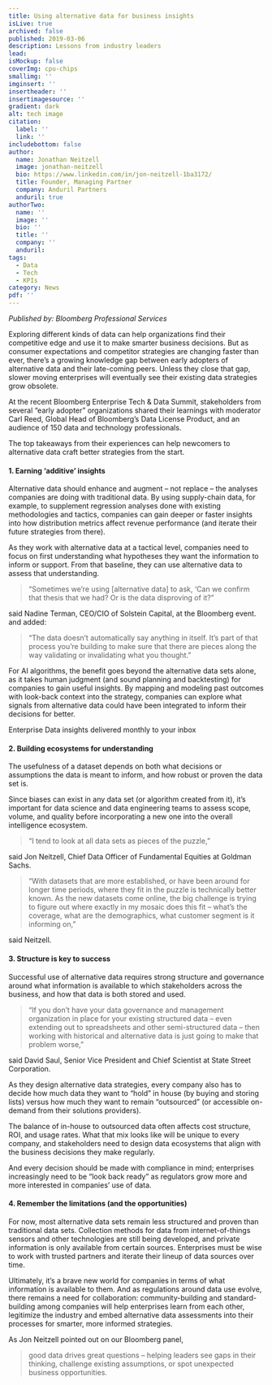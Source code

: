 ```yaml
---
title: Using alternative data for business insights
isLive: true
archived: false
published: 2019-03-06 
description: Lessons from industry leaders 
lead:
isMockup: false
coverImg: cpu-chips
smallimg: ''
imginsert: ''
insertheader: ''
insertimagesource: ''
gradient: dark
alt: tech image
citation:
  label: ''
  link: '' 
includebottom: false
author: 
  name: Jonathan Neitzell
  image: jonathan-neitzell
  bio: https://www.linkedin.com/in/jon-neitzell-1ba3172/
  title: Founder, Managing Partner
  company: Anduril Partners
  anduril: true
authorTwo:
  name: ''
  image: ''
  bio: ''
  title: ''
  company: ''
  anduril:
tags: 
  - Data
  - Tech
  - KPIs
category: News
pdf: ''
---
```


*Published by: Bloomberg Professional Services*

Exploring different kinds of data can help organizations find their competitive edge and use it to make smarter business
decisions. But as consumer expectations and competitor strategies are changing faster than ever, there’s a growing
knowledge gap between early adopters of alternative data and their late-coming peers. Unless they close that gap, slower
moving enterprises will eventually see their existing data strategies grow obsolete.

At the recent Bloomberg Enterprise Tech & Data Summit, stakeholders from several “early adopter” organizations shared
their learnings with moderator Carl Reed, Global Head of Bloomberg’s Data License Product, and an audience of 150 data
and technology professionals.

The top takeaways from their experiences can help newcomers to alternative data craft better strategies from the start.

#### 1. Earning ‘additive’ insights

Alternative data should enhance and augment – not replace – the analyses companies are doing with traditional data. By
using supply-chain data, for example, to supplement regression analyses done with existing methodologies and tactics,
companies can gain deeper or faster insights into how distribution metrics affect revenue performance (and iterate their
future strategies from there).

As they work with alternative data at a tactical level, companies need to focus on first understanding what hypotheses
they want the information to inform or support. From that baseline, they can use alternative data to assess that
understanding.

>“Sometimes we’re using [alternative data] to ask, ‘Can we confirm that thesis that we had? Or is the data disproving of it?” 

said Nadine Terman, CEO/CIO of Solstein Capital, at the Bloomberg event. and added:

>“The data doesn’t automatically say anything in itself. It’s part of that process you’re building to make 
> sure that there are pieces along the way validating or invalidating what you thought.”

For AI algorithms, the benefit goes beyond the alternative data sets alone, as it takes human judgment (and sound
planning and backtesting) for companies to gain useful insights. By mapping and modeling past outcomes with look-back
context into the strategy, companies can explore what signals from alternative data could have been integrated to inform
their decisions for better.

Enterprise Data insights delivered monthly to your inbox

#### 2. Building ecosystems for understanding

The usefulness of a dataset depends on both what decisions or assumptions the data is meant to inform, and how robust or
proven the data set is.

Since biases can exist in any data set (or algorithm created from it), it’s important for data science and data
engineering teams to assess scope, volume, and quality before incorporating a new one into the overall intelligence
ecosystem.

>“I tend to look at all data sets as pieces of the puzzle,” 

said Jon Neitzell, Chief Data Officer of Fundamental Equities
at Goldman Sachs. 
>“With datasets that are more established, or have been around for longer time periods, where they fit 
> in the puzzle is technically better known. As the new datasets come online, the big challenge is trying to figure out where exactly in my mosaic does this fit – 
> what’s the coverage, what are the demographics, what customer segment is it informing on,” 

said Neitzell.

#### 3. Structure is key to success

Successful use of alternative data requires strong structure and governance around what information is available to
which stakeholders across the business, and how that data is both stored and used.

>“If you don’t have your data governance and management organization in place for your existing structured data – even 
> extending out to spreadsheets and other semi-structured data – then working with historical and alternative data is just 
> going to make that problem worse,”

said David Saul, Senior Vice President and Chief Scientist at State Street
Corporation.

As they design alternative data strategies, every company also has to decide how much data they want to “hold” in
house (by buying and storing lists) versus how much they want to remain “outsourced” (or accessible on-demand from their
solutions providers).

The balance of in-house to outsourced data often affects cost structure, ROI, and usage rates. What that mix looks like
will be unique to every company, and stakeholders need to design data ecosystems that align with the business decisions
they make regularly.

And every decision should be made with compliance in mind; enterprises increasingly need to be “look back ready” as
regulators grow more and more interested in companies’ use of data.

#### 4. Remember the limitations (and the opportunities)

For now, most alternative data sets remain less structured and proven than traditional data sets. Collection methods for
data from internet-of-things sensors and other technologies are still being developed, and private information is only
available from certain sources. Enterprises must be wise to work with trusted partners and iterate their lineup of data
sources over time.

Ultimately, it’s a brave new world for companies in terms of what information is available to them. And as regulations
around data use evolve, there remains a need for collaboration: community-building and standard-building among companies
will help enterprises learn from each other, legitimize the industry and embed alternative data assessments into their
processes for smarter, more informed strategies.

As Jon Neitzell pointed out on our Bloomberg panel, 
>good data drives great questions – helping leaders see gaps in their thinking, challenge existing assumptions, or spot unexpected business opportunities.
